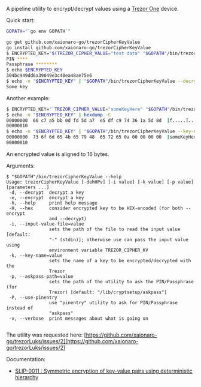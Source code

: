 A pipeline utility to encrypt/decrypt values using a [Trezor One](https://github.com/trezor/trezor-mcu) device.

Quick start:
```sh
GOPATH="`go env GOPATH`"

go get github.com/xaionaro-go/trezorCipherKeyValue
go install github.com/xaionaro-go/trezorCipherKeyValue
$ ENCRYPTED_KEY="$(TREZOR_CIPHER_VALUE="test data" "$GOPATH"/bin/trezorCipherKeyValue --encrypt --hex)"
PIN ****
Passphrase ********
$ echo $ENCRYPTED_KEY
304bc949dd6a39049e3c40ea48ae75e6
$ echo -n "$ENCRYPTED_KEY" | "$GOPATH"/bin/trezorCipherKeyValue --decrypt
Some key
```

Another example:
```sh
$ ENCRYPTED_KEY="`TREZOR_CIPHER_VALUE="someKeyHere" "$GOPATH"/bin/trezorCipherKeyValue --key-name myKey --use-pinentry --encrypt`"
$ echo -n "$ENCRYPTED_KEY" | hexdump -C
00000000  66 c7 a5 bb 0d fd 5d a7  e5 df c9 74 36 1a 5d 8d  |f.....]....t6.].|
00000010
$ echo -n "$ENCRYPTED_KEY" | "$GOPATH"/bin/trezorCipherKeyValue --key-name myKey --use-pinentry --decrypt | hexdump -C
00000000  73 6f 6d 65 4b 65 79 48  65 72 65 0a 00 00 00 00  |someKeyHere.....|
00000010
```

An encrypted value is aligned to 16 bytes.

Arguments:
```
$ "$GOPATH"/bin/trezorCipherKeyValue --help
Usage: trezorCipherKeyValue [-dehHPv] [-i value] [-k value] [-p value] [parameters ...]
 -d, --decrypt  decrypt a key
 -e, --encrypt  encrypt a key
 -h, --help     print help message
 -H, --hex      consider encrypted key to be HEX-encoded (for both --encrypt
                and --decrypt)
 -i, --input-value-file=value
                sets the path of the file to read the input value [default:
                "-" (stdin)]; otherwise use can pass the input value using
                environment variable TREZOR_CIPHER_KV
 -k, --key-name=value
                sets the name of a key to be encrypted/decrypted with the
                Trezor
 -p, --askpass-path=value
                sets the path of the utility to ask the PIN/Passphrase (for
                Trezor) [default: "/lib/cryptsetup/askpass"]
 -P, --use-pinentry
                use "pinentry" utility to ask for PIN/Passphrase instead of
                "askpass"
 -v, --verbose  print messages about what is going on
```

```
```

The utility was requested here: [https://github.com/xaionaro-go/trezorLuks/issues/2](https://github.com/xaionaro-go/trezorLuks/issues/2)

Documentation:
* [SLIP-0011 : Symmetric encryption of key-value pairs using deterministic hierarchy](https://github.com/satoshilabs/slips/blob/master/slip-0011.md)
